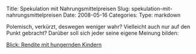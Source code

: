 Title: Spekulation mit Nahrungsmittelpreisen
Slug: spekulation-mit-nahrungsmittelpreisen
Date: 2008-05-16
Categories:
Type: markdown

Polemisch, verkürzt, deswegen weniger wahr? Vielleicht auch nur auf den Punkt gebracht? Darüber soll sich jeder seine eigene Meinung bilden:

[Blick: Rendite mit hungernden Kindern](http://www.blick.ch/news/wirtschaft/rendite-mit-hungernden-kindern--90879)
